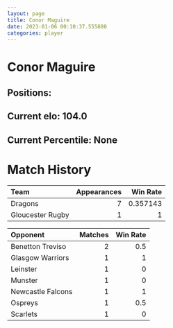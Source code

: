 ```yaml
---  
layout: page  
title: Conor Maguire  
date: 2023-01-06 00:10:37.555880  
categories: player  
---
```

# Conor Maguire

## Positions: 

## Current elo: 104.0

## Current Percentile: None

# Match History


| Team             |   Appearances |   Win Rate |
|:-----------------|--------------:|-----------:|
| Dragons          |             7 |   0.357143 |
| Gloucester Rugby |             1 |   1        |

| Opponent          |   Matches |   Win Rate |
|:------------------|----------:|-----------:|
| Benetton Treviso  |         2 |        0.5 |
| Glasgow Warriors  |         1 |        1   |
| Leinster          |         1 |        0   |
| Munster           |         1 |        0   |
| Newcastle Falcons |         1 |        1   |
| Ospreys           |         1 |        0.5 |
| Scarlets          |         1 |        0   |